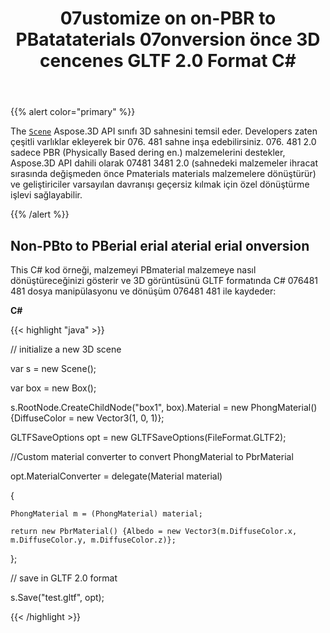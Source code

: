 ﻿---
title: 07ustomize on on-PBR to PBatataterials 07onversion önce 3D cencenes GLTF 2.0 Format C#
linktitle: 07ustomize on on-PBR to 07Batataterials 07onversion önce 07aving 3D Scenes to GLTF 2.0 Format
type: docs
weight: 70
url: /tr/net/customize-non-pbr-to-pbr-materials-conversion-before-saving-3d-scenes-to-gltf-2-0-format/
description: To Aspose.3D API cene cene sınıfı 3D sahnesini temsil eder. Developers zaten çeşitli varlıklar ekleyerek bir 3D sahne inşa edebilirsiniz. 076. 481 2.0 sadece PBR (hyhysically Based dering enen) malzemeleri destekler, 076481 481 API dahili olarak GLTF 2.0 ihracat yapmadan önce Pmaterials materials malzemeler içine Pmaterials converts malzemeler dönüştürür.
---
{{% alert color="primary" %}} 

The [`Scene`](https://reference.aspose.com/3d/net/aspose.threed/scene) Aspose.3D API sınıfı 3D sahnesini temsil eder. Developers zaten çeşitli varlıklar ekleyerek bir 076. 481 sahne inşa edebilirsiniz. 076. 481 2.0 sadece PBR (Physically Based dering en.) malzemelerini destekler, Aspose.3D API dahili olarak 07481 3481 2.0 (sahnedeki malzemeler ihracat sırasında değişmeden önce Pmaterials materials malzemelere dönüştürür) ve geliştiriciler varsayılan davranışı geçersiz kılmak için özel dönüştürme işlevi sağlayabilir.

{{% /alert %}} 
## **Non-PBto to PBerial erial aterial erial onversion**
This C# kod örneği, malzemeyi PBmaterial malzemeye nasıl dönüştüreceğinizi gösterir ve 3D görüntüsünü GLTF formatında C# 076481 481 dosya manipülasyonu ve dönüşüm 076481 481 ile kaydeder:

**C#**

{{< highlight "java" >}}

 // initialize a new 3D scene

var s = new Scene();

var box = new Box();

s.RootNode.CreateChildNode("box1", box).Material = new PhongMaterial() {DiffuseColor = new Vector3(1, 0, 1)};

GLTFSaveOptions opt = new GLTFSaveOptions(FileFormat.GLTF2);

//Custom material converter to convert PhongMaterial to PbrMaterial

opt.MaterialConverter = delegate(Material material)

{

    PhongMaterial m = (PhongMaterial) material;

    return new PbrMaterial() {Albedo = new Vector3(m.DiffuseColor.x, m.DiffuseColor.y, m.DiffuseColor.z)};

};

// save in GLTF 2.0 format

s.Save("test.gltf", opt);

{{< /highlight >}}

